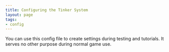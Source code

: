 ```yaml
---
title: Configuring the Tinker System
layout: page
tags:
- config
---
```


You can use this config file to create settings during testing and tutorials.  It serves no other purpose during normal game use.